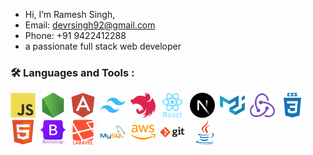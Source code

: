 - Hi, I’m Ramesh Singh, 
- Email: devrsingh92@gmail.com
- Phone: +91 9422412288
- a passionate full stack web developer

<!---
craftcon/craftcon is a ✨ special ✨ repository because its `README.md` (this file) appears on your GitHub profile.
You can click the Preview link to take a look at your changes.
--->

### :hammer_and_wrench: Languages and Tools :

<div>
  <img src="https://github.com/devicons/devicon/blob/master/icons/javascript/javascript-original.svg" title="JavaScript" alt="JavaScript" width="40" height="40"/>&nbsp;
  <img src="https://github.com/devicons/devicon/blob/master/icons/nodejs/nodejs-original.svg" title="NodeJS" alt="NodeJS" width="40" height="40"/>&nbsp;
  <img src="https://github.com/devicons/devicon/blob/master/icons/angularjs/angularjs-plain.svg" title="Angular" alt="Angular " width="40" height="40"/>&nbsp;
  <img src="https://github.com/devicons/devicon/blob/master/icons/tailwindcss/tailwindcss-original.svg" title="Tailwind Css" alt="Tailwind Css" width="40" height="40"/>&nbsp;
  <img src="https://github.com/devicons/devicon/blob/master/icons/nestjs/nestjs-original.svg" title="NestJS" alt="NestJS" width="40" height="40"/>&nbsp;
  <img src="https://github.com/devicons/devicon/blob/master/icons/react/react-original-wordmark.svg" title="React" alt="React" width="40" height="40"/>&nbsp;
  <img src="https://github.com/devicons/devicon/blob/master/icons/nextjs/nextjs-original.svg" title="NextJS" alt="NextJS" width="40" height="40"/>&nbsp;
  <img src="https://github.com/devicons/devicon/blob/master/icons/materialui/materialui-original.svg" title="Material UI" alt="Material UI" width="40" height="40"/>&nbsp;
  <img src="https://github.com/devicons/devicon/blob/master/icons/redux/redux-original.svg" title="Redux" alt="Redux " width="40" height="40"/>&nbsp;
  <img src="https://github.com/devicons/devicon/blob/master/icons/css3/css3-plain-wordmark.svg"  title="CSS3" alt="CSS" width="40" height="40"/>&nbsp;
  <img src="https://github.com/devicons/devicon/blob/master/icons/html5/html5-original.svg" title="HTML5" alt="HTML" width="40" height="40"/>&nbsp;
<!--     <img src="https://github.com/devicons/devicon/blob/master/icons/flutter/flutter-original.svg" title="Flutter" alt="Flutter" width="40" height="40"/>&nbsp; -->
  <img src="https://github.com/devicons/devicon/blob/master/icons/bootstrap/bootstrap-original-wordmark.svg" title="Bootstrap"  alt="Bootstrap" width="40" height="40"/>&nbsp;
  <img src="https://github.com/devicons/devicon/blob/master/icons/laravel/laravel-plain-wordmark.svg" title="Laravel"  alt="Laravel" width="40" height="40"/>&nbsp;
  <img src="https://github.com/devicons/devicon/blob/master/icons/mysql/mysql-original-wordmark.svg" title="MySQL"  alt="MySQL" width="40" height="40"/>&nbsp;
  <img src="https://github.com/devicons/devicon/blob/master/icons/amazonwebservices/amazonwebservices-plain-wordmark.svg" title="AWS" alt="AWS" width="40" height="40"/>&nbsp;
  <img src="https://github.com/devicons/devicon/blob/master/icons/git/git-original-wordmark.svg" title="Git" **alt="Git" width="40" height="40"/>
  &nbsp;
  <img src="https://github.com/devicons/devicon/blob/master/icons/java/java-original.svg" title="Java" alt="Java" width="40" height="40"/>
</div>


<!-- <p dir="auto">
  <code><a target="_blank" rel="noopener noreferrer" href="https://github.com/devicons/devicon/blob/master/icons/javascript/javascript-original.svg"><img height="20" src="https://github.com/devicons/devicon/blob/master/icons/javascript/javascript-original.svg" style="max-width: 100%;"></a></code>
  <code><a target="_blank" rel="noopener noreferrer" href="https://github.com/devicons/devicon/blob/master/icons/react/react-original.svg"><img height="20" src="https://github.com/devicons/devicon/blob/master/icons/react/react-original.svg" style="max-width: 100%;"></a></code>
  <code><a target="_blank" rel="noopener noreferrer" href="[https://raw.githubusercontent.com/github/explore/80688e429a7d4ef2fca1e82350fe8e3517d3494d/topics/react/react.png](https://github.com/devicons/devicon/blob/master/icons/materialui/materialui-original.svg)"><img height="20" src="https://github.com/devicons/devicon/blob/master/icons/materialui/materialui-original.svg" style="max-width: 100%;"></a></code>
  <code><a target="_blank" rel="noopener noreferrer" href="https://github.com/devicons/devicon/blob/master/icons/graphql/graphql-plain.svg"><img height="20" src="https://github.com/devicons/devicon/blob/master/icons/graphql/graphql-plain.svg" style="max-width: 100%;"></a></code>
  <code><a target="_blank" rel="noopener noreferrer" href="https://github.com/devicons/devicon/blob/master/icons/nodejs/nodejs-original.svg"><img height="20" src="https://github.com/devicons/devicon/blob/master/icons/nodejs/nodejs-original.svg" style="max-width: 100%;"></a></code>
  <code><a target="_blank" rel="noopener noreferrer" href="https://github.com/devicons/devicon/blob/master/icons/mongodb/mongodb-original.svg"><img height="20" src="https://github.com/devicons/devicon/blob/master/icons/mongodb/mongodb-original.svg" style="max-width: 100%;"></a></code>
  <code><a target="_blank" rel="noopener noreferrer" href="https://github.com/devicons/devicon/blob/master/icons/laravel/laravel-plain.svg"><img height="20" src="https://github.com/devicons/devicon/blob/master/icons/laravel/laravel-plain.svg" style="max-width: 100%;"></a></code>
  <code><a target="_blank" rel="noopener noreferrer" href="https://github.com/devicons/devicon/blob/master/icons/mysql/mysql-original.svg"><img height="20" src="https://github.com/devicons/devicon/blob/master/icons/mysql/mysql-original.svg" style="max-width: 100%;"></a></code>
  <code><a target="_blank" rel="noopener noreferrer" href="https://github.com/devicons/devicon/blob/master/icons/firebase/firebase-plain.svg"><img height="20" src="https://github.com/devicons/devicon/blob/master/icons/firebase/firebase-plain.svg" style="max-width: 100%;"></a></code>
  <code><a target="_blank" rel="noopener noreferrer" href="https://raw.githubusercontent.com/github/explore/80688e429a7d4ef2fca1e82350fe8e3517d3494d/topics/git/git.png"><img height="20" src="https://raw.githubusercontent.com/github/explore/80688e429a7d4ef2fca1e82350fe8e3517d3494d/topics/git/git.png" style="max-width: 100%;"></a></code>
</p> -->

